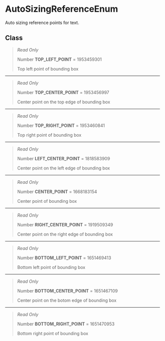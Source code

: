 # AutoSizingReferenceEnum
Auto sizing reference points for text.

## Class
> *Read Only* 
> 
> Number **TOP_LEFT_POINT** = 1953459301
> 
> Top left point of bounding box
*** 
> *Read Only* 
> 
> Number **TOP_CENTER_POINT** = 1953456997
> 
> Center point on the top edge of bounding box
*** 
> *Read Only* 
> 
> Number **TOP_RIGHT_POINT** = 1953460841
> 
> Top right point of bounding box
*** 
> *Read Only* 
> 
> Number **LEFT_CENTER_POINT** = 1818583909
> 
> Center point on the left edge of bounding box
*** 
> *Read Only* 
> 
> Number **CENTER_POINT** = 1668183154
> 
> Center point of bounding box
*** 
> *Read Only* 
> 
> Number **RIGHT_CENTER_POINT** = 1919509349
> 
> Center point on the right edge of bounding box
*** 
> *Read Only* 
> 
> Number **BOTTOM_LEFT_POINT** = 1651469413
> 
> Bottom left point of bounding box
*** 
> *Read Only* 
> 
> Number **BOTTOM_CENTER_POINT** = 1651467109
> 
> Center point on the botom edge of bounding box
*** 
> *Read Only* 
> 
> Number **BOTTOM_RIGHT_POINT** = 1651470953
> 
> Bottom right point of bounding box

